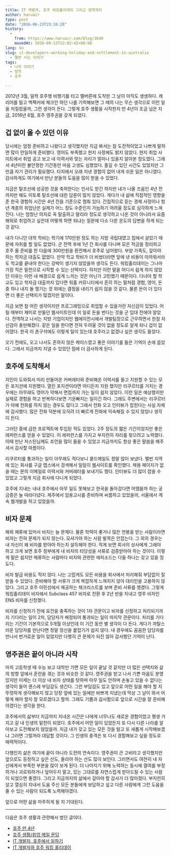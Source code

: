 ```yaml
---
title: IT 개발자, 호주 워킹홀리데이 그리고 정착까지
author: haruair
type: post
date: "2016-06-23T23:16:28"
history:
  - 
    from: https://www.haruair.com/blog/3640
    movedAt: 2018-09-13T22:02:42+00:00
lang: ko
slug: it-developers-working-holiday-and-settlement-in-australia
  - 멜번 사는 이야기
tags:
  - 나의 이야기
  - 정착
  - 호주

---
```

2012년 3월, 덜컥 호주행 비행기를 타고 멜버른에 도착한 그 날이 아직도 생생하다. 캐리어를 밀고 백팩커에 체크인 하던 나를 기억해보면 그 때의 나는 무슨 생각으로 이런 일을 저질렀을까, 그런 생각이 든다. 그렇게 호주 생활을 시작한지 만 4년이 조금 넘은 지금, 2016년 6월, 호주 영주권을 갖게 되었다.

## 겁 없이 올 수 있던 이유

당시에는 엄청 준비하고 나왔다고 생각했지만 지금 봐서는 참 도전적이었고 나쁘게 말하면 많이 안일하게 준비했다. 영어도 부족했고 현지 사정에도 밝지 않았다. 현지 취업 사이트에서 취업 공고 보고 내 이력서와 맞는 자리가 얼마나 있을지 알아본 정도였다. 그래서 4년이란 불안정한 기간동안 마음 고생도 심했었다. 즐길 수 있던 시간도 있었지만 그만큼 자기 관리가 필요했다. 타지에서 오래 지낸 경험이 없어 내게 쉬운 일은 아니였다. 감사하게도 여기에서 만난 분들의 도움을 많이 받을 수 있었다.

지금은 탈조선에 성공한 것을 축하한다는 인사도 받긴 하지만 내가 나올 즈음인 4년 전까지만 해도 이토록 탈조선에 대한 담론이 많지 않았다. 게다가 내 삶에 직접적인 영향을 준 한국 경험의 시간은 4년 전을 기준으로 멈춰 있다. 간접적으로 듣는 경제 사정이나 청년 계층의 취업난은 실제가 어느 정도 수준인지 가늠하기 어려울 정도로 심각하게 느껴진다. 나는 엄청난 의지로 꼭 탈출하고 말리라 정도로 생각하고 나온 것이 아니라서 요즘 해외로 취업하고 싶은데 어떻게 하면 되냐는 질문에 다소 다른 온도의 답변을 하게 되는 것 같다.

내가 다니던 대학 학비는 학기에 170만원 정도 하는 지방 국립대였고 집에서 살았기 때문에 자취를 할 일도 없었다. 군 전역 후에 1년 간 회사를 다니며 모은 적금을 정리하고 호주 올 준비를 한 다음에 300만원을 환전해서 호주로 넘어왔다. 부양 가족도, 갚아야 하는 학자금 대출도 없었다. 만약 학교 학비가 더 비쌌더라면 앞에 낸 비용이 아까워서라도 학교를 끝내야 한다는 강박이 생기지 않았을까 생각도 든다. 워킹홀리데이는 그나마 가장 적은 밑천으로 시작할 수 있는 선택지다. 하지만 이런 말을 어디서 쉽게 하지 않았던 이유는 이런 내 배경으로 쉽게 느끼는 것은 아닌가 고민했기 때문이다. 다녀야 할 학교도 있고 학자금 대출까지 있다면 워홀 커뮤니티에서 흔히 하는 말처럼 경험, 영어, 돈 중 하나 내지 둘 챙기는 것 외에는 결정을 내리기 쉽지 않을 것 같다. 물론 돈이 더 있다면 더 좋은 선택지가 많겠지만 말이다.

지금 보면 참 어린 생각이지만 프로그래밍으로 취업할 수 있을거란 자신감이 있었다. 어릴 때부터 재미로 만들던 웹사이트인데 이 일로 돈을 번다는 것을 군 입대 전에야 알았다. 전역하고 나서는 지방 기업이지만 웹에이전시에서 개발팀장으로 근무하면서 한참 자신감이 충만해졌다. 같은 일을 한다면 전혀 두려울 것이 없을 정도로 알게 되니 겁이 없어졌다. 한국 이 촌구석에도 이렇게 일이 있는데 호주라고 없겠나 싶은 생각도 들었다.

오기 전에도, 오고 나서도 흔하지 않은 케이스였고 좋은 이야기를 들은 기억이 손에 꼽았다. 그래서 지금까지 지낼 수 있었던 점에 더 감사하게 된다.

## 호주에 도착해서

지인이 도와줘서 미리 만들어온 커버레터와 준비해온 이력서를 들고 지원할 수 있는 모든 포지션에 지원했다. 열린 포지션이라면 어디든지 지원 했지만 리쿠르터를 거치는 경우에는 아무래도 영어가 약해서 면접까지 가는 일이 쉽지 않았다. 이런 일은 예상했지만 실제로 경험을 하고 반복하다보면 기운빠지는 일이긴 하다. 그래도 주변에서는 리쿠르터가 아예 전화를 하지 않는 경우도 많다고 그래서 전화 오고 인터뷰가 잡힌다는 사실 자체에 감사했다. 많은 전화 덕분에 오히려 더 빠르게 전화에 익숙해질 수 있지 않았나 생각이 든다.

그러던 중에 급한 프로젝트에 투입된 적도 있었다. 2주 정도의 짧은 기간이었지만 좋은 레퍼런스를 얻을 수 있었다. 이 레퍼런스를 가지고 부지런히 자리를 찾으려고 노력했다. 이때 만난 저스틴님께도 조언을 많이 들을 수 있었고 지금까지도 항상 좋은 말씀을 해주셔서 감사할 따름이다.

리쿠르터를 통과하는 일이 아무래도 적다보니 콜드메일도 정말 많이 보냈다. 멜번 지역에 있는 회사를 구글 맵스에서 검색해서 일일이 웹사이트를 확인했다. 채용 페이지가 없을 때는 문의 이메일로 이력서와 커버레터를 보내기도 했다. 인터뷰도 더 많이 잡을 수 있었고 그렇게 지금 회사에 다니게 되었다.

호주에 지내는 내내 호주에서 아무 일도 못해보고 한국을 돌아갔다면 어땠을까 하는 궁금증은 늘 따라다녔다. 제주에서 임용고시를 준비하며 씨름하고 있었을까, 서울에서 계속 웹개발을 하고 있었을까.

## 비자 문제

해외 체류에 있어서 비자는 늘 문제다. 물론 학력이 좋거나 많은 연봉을 받는 사람이라면 비자는 전혀 문제가 되지 않는다. 모셔가야 하는 사람 발목은 안잡는다. 그 외의 경우는 내 자신이 왜 비자를 받아아 하는지 설득해야 한다. 작게 보면 회사의 상사에게 그래야 하고 크게 보면 호주 정부에게 내 비자의 타당성을 서류로 검증받아야 하는 것이다. 이렇게 말은 쉽지만 체류하는 사람마다 비자와 관련한 에피소드는 다들 하나는 갖고 있을 정도다.

비자 발급 비용도 적지 않다. 나는 고맙게도 모든 비용을 회사에서 처리해줘 부담없이 잘 받을 수 있었다. 준비해야 할 서류가 크게 복잡하게 느껴지지 않아 대리인을 고용하지 않았다. 그리고 호주 이민성에서 제공하는 체크리스트를 보며 준비 서류를 챙겼다. 그렇게 워킹홀리데이 비자에서 Subclass 457 비자로 전환 후 2년 반을 지내고 영주 비자인 ENS 비자를 신청했다.

비자를 신청하기 전에 요건을 충족하는 것이 1차 관문이고 비자를 신청하고 처리되기까지 기다리는 일이 2차, 담당자가 배정되어 통과되는 일이 마지막 관문이다. 처리를 기다리는 기간이 기본적으로 5개월 이상인데 이 기간 동안 별 생각이 다 든다. 게다가 까탈스러운 담당자를 만난다면 정말 정신을 붙잡기가 쉽지 않다. 내 경우에도 꼼꼼한 담당자를 만나서 번거로운 일이 있었지만 다행히 큰 문제가 되진 않아 감사했던 기억이 난다.

## 영주권은 끝이 아니라 시작

마치 고등학생 때 수능 보고 대학만 가면 모든 일이 끝날 것 같지만 더 많은 선택지와 삶의 방향 앞에서 혼란을 겪는 것과 비슷한 것 같다. 영주권을 받고 나서 기쁜 마음도 분명 있지만 이제는 더 이상 내 비자 상태를 탓하며 아무 일도 안하며 손놓고 있을 수 없다는 생각이 들어 괜스레 부담감도 생긴다. 그런 부담감도 있고 앞으로 어떤 일을 해야 할 지 뚜렷하게 생각해보지 않고 당장 앞에 있는 일에만 바쁘게 지냈는데 막상 그 날이 와서 어떻게 해야 할지 잘 모르겠다고 할까. 그래도 기쁨과 감사함으로 앞으로 시간을 잘 준비해야겠다는 생각을 한다.

호주에서의 삶부터 지금까지 지내온 시간은 나에게 너무나도 새로운 경험이었고 평생 가지고 갈 내 인생의 밑천이 되었다. 호주에서 어떤 일이 있었든지 또 다시 다른 나라를 알아보고 도전해보지 않았을까. 지금 내가 갖고 있는 모든 것을 털고 또 새롭게 시작해보겠냐 그러면 그럴꺼라 대답할 것이다. 그 인생의 충격은 또 다시 경험해보고 싶을 정도로 매력적이다.

다행인지 삶은 여기에 끝이 아니라 도전의 연속이다. 영주권이 큰 고비라고 생각했지만 앞으로도 등정하고 싶은 산도, 올라야 하는 산도 많이 보인다. 그러면서도 여전히 내 자신에게서 부족한 부분을 많이 보게 된다. 더 나아지기 위해 노력하는 동시에 결여를 부정하거나 괴로워하거나 덮어두지 말고, 있는 그대로를 자연스럽게 받아드릴 수 있는 사람이 되었으면 좋겠다. 그리고 지금까지의 삶에서 갚아야 할 감사가 더 많아졌다. 부지런히 살고 열심히 지내서 도움 주신 모든 분들에게 보답하고 싶고 다른 사람에게 그런 도움을 줄 수 있는 사람이 되도록 노력해야겠다.

앞으로 어떤 삶을 마주하게 될 지 기대된다.

* * *

다음은 호주 생활과 관련해서 썼던 글이다.

  * [호주 만 4년][1]
  * [호주 생활/취업 메일 문답][2]
  * [IT 개발자, 호주에서 일하기][3]
  * [IT 개발자와 호주 워킹 홀리데이][4]

 [1]: http://haruair.com/blog/3544
 [2]: http://haruair.com/blog/3360
 [3]: http://haruair.com/blog/2637
 [4]: http://haruair.com/blog/1446